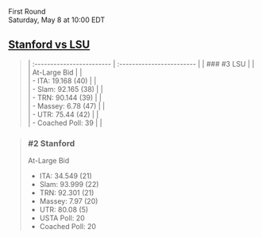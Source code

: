 First Round  
Saturday, May 8 at 10:00 EDT
## [Stanford vs LSU](https://www.ncaa.com/game/5833379) 

> | :------------------------ | :------------------------ |
> | ### #3 LSU                | |  
> | At-Large Bid              | |  
> | - ITA: 19.168 (40)        | |  
> | - Slam: 92.165 (38)       | |  
> | - TRN: 90.144 (39)        | |  
> | - Massey: 6.78 (47)       | |  
> | - UTR: 75.44 (42)         | |  
> | - Coached Poll: 39        | |  

> ### #2 Stanford  
> At-Large Bid  
> - ITA: 34.549 (21)  
> - Slam: 93.999 (22)  
> - TRN: 92.301 (21)  
> - Massey: 7.97 (20)  
> - UTR: 80.08 (5)  
> - USTA Poll: 20  
> - Coached Poll: 20  